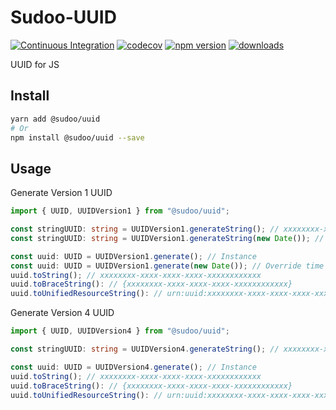 # Sudoo-UUID

[![Continuous Integration](https://github.com/SudoDotDog/Sudoo-UUID/actions/workflows/ci.yml/badge.svg)](https://github.com/SudoDotDog/Sudoo-UUID/actions/workflows/ci.yml)
[![codecov](https://codecov.io/gh/SudoDotDog/Sudoo-UUID/branch/main/graph/badge.svg)](https://codecov.io/gh/SudoDotDog/Sudoo-UUID)
[![npm version](https://badge.fury.io/js/%40sudoo%2Fuuid.svg)](https://www.npmjs.com/package/@sudoo/uuid)
[![downloads](https://img.shields.io/npm/dm/@sudoo/uuid.svg)](https://www.npmjs.com/package/@sudoo/uuid)

UUID for JS

## Install

```sh
yarn add @sudoo/uuid
# Or
npm install @sudoo/uuid --save
```

## Usage

Generate Version 1 UUID

```ts
import { UUID, UUIDVersion1 } from "@sudoo/uuid";

const stringUUID: string = UUIDVersion1.generateString(); // xxxxxxxx-xxxx-xxxx-xxxx-xxxxxxxxxxxx
const stringUUID: string = UUIDVersion1.generateString(new Date()); // Override time stamp

const uuid: UUID = UUIDVersion1.generate(); // Instance
const uuid: UUID = UUIDVersion1.generate(new Date()); // Override time stamp
uuid.toString(); // xxxxxxxx-xxxx-xxxx-xxxx-xxxxxxxxxxxx
uuid.toBraceString(): // {xxxxxxxx-xxxx-xxxx-xxxx-xxxxxxxxxxxx}
uuid.toUnifiedResourceString(): // urn:uuid:xxxxxxxx-xxxx-xxxx-xxxx-xxxxxxxxxxxx
```

Generate Version 4 UUID

```ts
import { UUID, UUIDVersion4 } from "@sudoo/uuid";

const stringUUID: string = UUIDVersion4.generateString(); // xxxxxxxx-xxxx-xxxx-xxxx-xxxxxxxxxxxx

const uuid: UUID = UUIDVersion4.generate(); // Instance
uuid.toString(); // xxxxxxxx-xxxx-xxxx-xxxx-xxxxxxxxxxxx
uuid.toBraceString(): // {xxxxxxxx-xxxx-xxxx-xxxx-xxxxxxxxxxxx}
uuid.toUnifiedResourceString(): // urn:uuid:xxxxxxxx-xxxx-xxxx-xxxx-xxxxxxxxxxxx
```
